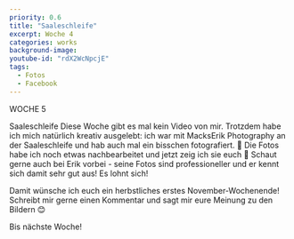 ```yaml
---
priority: 0.6
title: "Saaleschleife"
excerpt: Woche 4
categories: works
background-image:
youtube-id: "rdX2WcNpcjE"
tags:
  - Fotos
  - Facebook
---
```

<span class="image featured"></span>
<div id="fb-root"></div>
<script src="https://connect.facebook.net/en_US/sdk.js#xfbml=1&amp;version=v2.5" 
      async></script>  
  <div class="fb-post" 
      data-href="https://www.facebook.com/marika.gedankenlos/posts/1879133182100913/"
      data-width="500"></div>

WOCHE 5

Saaleschleife
Diese Woche gibt es mal kein Video von mir. Trotzdem habe ich mich natürlich kreativ ausgelebt: ich war mit MacksErik Photography an der Saaleschleife und hab auch mal ein bisschen fotografiert. 📸
Die Fotos habe ich noch etwas nachbearbeitet und jetzt zeig ich sie euch 🤗
Schaut gerne auch bei Erik vorbei - seine Fotos sind professioneller und er kennt sich damit sehr gut aus! Es lohnt sich!

Damit wünsche ich euch ein herbstliches erstes November-Wochenende!
Schreibt mir gerne einen Kommentar und sagt mir eure Meinung zu den Bildern 😊

Bis nächste Woche!
